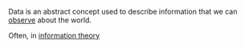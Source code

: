 Data is an abstract concept used to describe information that we can [observe](observation.md) about the world.

Often, in [information theory](./information_theory.md)
